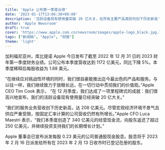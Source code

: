 ```yaml
---
title: 'Apple 公布第一季度业绩'
date: '2023-01-17T13:06:38+08:00'
description: '活跃设备现有使用量突破 20 亿大关，在所有主要产品类别均创下历史新高'
author: 'Apple Newsroom'
draft: true
cover: 'https://www.apple.com.cn/newsroom/images/apple-logo_black.jpg.landing-regular_2x.jpg'
tags: ["新闻稿", "Apple", "财报"]
theme: 'light'
---
```


加利福尼亚州，库比提诺 Apple 今日发布了截至 2022 年 12 月 31 日的 2023 财年第一季度财务业绩。公司公布本季度营收达到 1172 亿美元，同比下降 5%。本季度稀释后每股收益为 1.88 美元。

“在继续应对挑战性环境的同时，我们很自豪能推出迄今最出色的产品和服务。与以往一样，我们继续致力于放眼长远，在一切行动中贯彻我们的价值观。”Apple CEO Tim Cook 表示， “在 12 月季度，我们达成了一项里程碑式的成就：我们很高兴地宣布，我们的活跃设备现有使用量已经突破 20 亿大关。”

“我们的服务业务营收创下历史新高，达 208 亿美元。尽管宏观经济环境不景气且供应严重受限，按固定汇率计算的公司营收仍然有所增长。”Apple CFO Luca Maestri 表示，“我们本季度创造了 340 亿美元的经营现金流，向股东返还了超过 250 亿美元，并继续投资支持我们的长期增长计划。”

Apple 董事会已宣布派发每股 0.23 美元的公司普通股现金股息。股息将于 2023 年 2 月 16 日派发给所有在 2023 年 2 月 13 日收市时已登记在册的股东。

